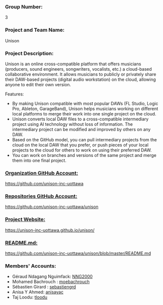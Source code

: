 ### Group Number:
3

### Project and Team Name:
Unison

### Project Description:
Unison is an online cross-compatible platform that offers musicians (producers, sound engineers, songwriters, vocalists, etc.) a cloud-based collaborative environment. It allows musicians to publicly or privately share their DAW-based projects (digital audio workstation) on the cloud, allowing anyone to edit their own version.

Features:
- By making Unison compatible with most popular DAWs (FL Studio, Logic Pro, Ableton, GarageBand), Unison helps musicians working on different local platforms to merge their work into one single project on the cloud.
- Unison converts local DAW files to a cross-compatible intermediary project using AI technology without loss of information. The intermediary project can be modified and improved by others on any DAW.
- Based on the GitHub model, you can pull intermediary projects from the cloud on the local DAW that you prefer, or push pieces of your local projects to the cloud for others to work on using their preferred DAW.
- You can work on branches and versions of the same project and merge them into one final project.

### [Organization GitHub Account:](https://github.com/unison-inc-uottawa)
https://github.com/unison-inc-uottawa

### [Repositories GitHub Account:](https://github.com/unison-inc-uottawa/unison)
https://github.com/unison-inc-uottawa/unison

### [Project Website:](https://unison-inc-uottawa.github.io/unison/)
https://unison-inc-uottawa.github.io/unison/

### [README.md:](https://github.com/unison-inc-uottawa/unison/blob/master/README.md)
https://github.com/unison-inc-uottawa/unison/blob/master/README.md


### Members' Accounts:
 - Géraud Ndagang Nguimfack: [NNG2000](https://github.com/NNG2000)
 - Mohamed Bachrouch : [moebachrouch](https://github.com/moebachrouch)
 - Sébastien Girard : [sebastiengrd](https://github.com/sebastiengrd)
 - Anisa Y Ahmed: [anisayac](https://github.com/anisayac)
 - Taj Loodu: [tloodu](https://github.com/tloodu)
